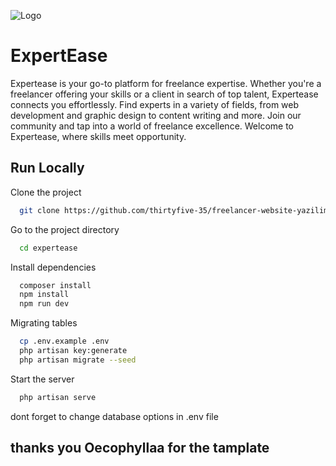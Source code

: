 
![Logo](https://i.ibb.co/TRsfBYj/expertease-ijo-p02.png)


# ExpertEase

Expertease is your go-to platform for freelance expertise. Whether you're a freelancer offering your skills or a client in search of top talent, Expertease connects you effortlessly. Find experts in a variety of fields, from web development and graphic design to content writing and more. Join our community and tap into a world of freelance excellence. Welcome to Expertease, where skills meet opportunity.


## Run Locally

Clone the project

```bash
  git clone https://github.com/thirtyfive-35/freelancer-website-yazilim-sinama.git
```

Go to the project directory

```bash
  cd expertease
```

Install dependencies

```bash
  composer install
  npm install
  npm run dev
```

Migrating tables

```bash
  cp .env.example .env
  php artisan key:generate
  php artisan migrate --seed
```

Start the server

```bash
  php artisan serve
```
dont forget to change database options in .env file


## thanks you Oecophyllaa for the tamplate 


